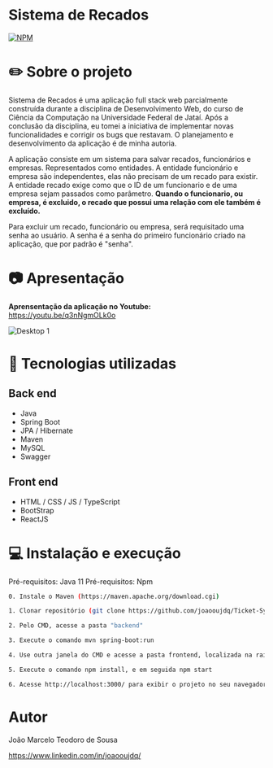 

# Sistema de Recados
[![NPM](https://img.shields.io/npm/l/react)](https://github.com/joaooujdq/Ticket-System/blob/main/LICENSE) 

# :pencil2: Sobre o projeto

Sistema de Recados é uma aplicação full stack web parcialmente construída durante a disciplina de Desenvolvimento Web, do curso de Ciência da Computação na Universidade Federal de Jataí. Após a conclusão da disciplina, eu tomei a iniciativa de implementar novas funcionalidades e corrigir os bugs que restavam. O planejamento e desenvolvimento da aplicação é de minha autoria.

A aplicação consiste em um sistema para salvar recados, funcionários e empresas. Representados como entidades. A entidade funcionário e empresa são independentes, elas não precisam de um recado para existir. A entidade recado exige como que o ID de um funcionario e de uma empresa sejam passados como parâmetro. **Quando o funcionario, ou empresa, é excluido, o recado que possui uma relação com ele também é excluído.**

Para excluir um recado, funcionário ou empresa, será requisitado uma senha ao usuário. A senha é a senha do primeiro funcionário criado na aplicação, que por padrão é "senha".

# :camera: Apresentação

 **Aprensentação da aplicação no Youtube:**   
 https://youtu.be/q3nNgmOLk0o
 
 
![Desktop 1](https://github.com/joaooujdq/assets-ticket-system/blob/main/ts_home.png)

# :rocket: Tecnologias utilizadas
## Back end
- Java
- Spring Boot
- JPA / Hibernate
- Maven
- MySQL
- Swagger

## Front end
- HTML / CSS / JS / TypeScript
- BootStrap
- ReactJS


# :computer: Instalação e execução
Pré-requisitos: Java 11
Pré-requisitos: Npm

```bash
0. Instale o Maven (https://maven.apache.org/download.cgi)

1. Clonar repositório (git clone https://github.com/joaooujdq/Ticket-System)

2. Pelo CMD, acesse a pasta "backend"  

3. Execute o comando mvn spring-boot:run

4. Use outra janela do CMD e acesse a pasta frontend, localizada na raiz do projeto.

5. Execute o comando npm install, e em seguida npm start

6. Acesse http://localhost:3000/ para exibir o projeto no seu navegador
```

# Autor

João Marcelo Teodoro de Sousa

https://www.linkedin.com/in/joaooujdq/


 
